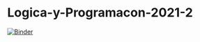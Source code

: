 # Logica-y-Programacon-2021-2
[![Binder](https://mybinder.org/badge_logo.svg)](https://mybinder.org/v2/gh/programacionUdec/Logica-y-Programacon-2021-2/HEAD)
